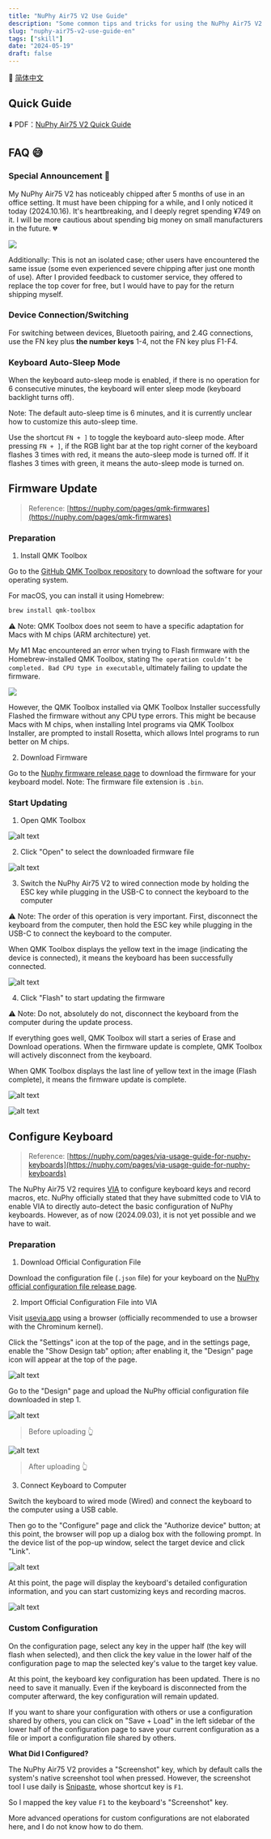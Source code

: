 ```yaml
---
title: "NuPhy Air75 V2 Use Guide"
description: "Some common tips and tricks for using the NuPhy Air75 V2."
slug: "nuphy-air75-v2-use-guide-en"
tags: ["skill"]
date: "2024-05-19"
draft: false
---
```


🔄 [简体中文](/p/nuphy-air75-v2-use-guide/)

## Quick Guide

⬇️ PDF：[NuPhy Air75 V2 Quick Guide](https://cdn.shopify.com/s/files/1/0268/7297/1373/files/NuPhy_Air75_V2_Quick_Guide.pdf?v=1696498123)

## FAQ 😅

### Special Announcement 🚫

My NuPhy Air75 V2 has noticeably chipped after 5 months of use in an office setting. It must have been chipping for a while, and I only noticed it today (2024.10.16). It's heartbreaking, and I deeply regret spending ¥749 on it. I will be more cautious about spending big money on small manufacturers in the future. 💔

![](../nuphy-air75-v2-use-guide/image-12.png)

Additionally: This is not an isolated case; other users have encountered the same issue (some even experienced severe chipping after just one month of use). After I provided feedback to customer service, they offered to replace the top cover for free, but I would have to pay for the return shipping myself.

### Device Connection/Switching

For switching between devices, Bluetooth pairing, and 2.4G connections, use the FN key plus **the number keys** 1-4, not the FN key plus F1-F4.

### Keyboard Auto-Sleep Mode

When the keyboard auto-sleep mode is enabled, if there is no operation for 6 consecutive minutes, the keyboard will enter sleep mode (keyboard backlight turns off).

Note: The default auto-sleep time is 6 minutes, and it is currently unclear how to customize this auto-sleep time.

Use the shortcut `FN + ]` to toggle the keyboard auto-sleep mode. After pressing `FN + ]`, if the RGB light bar at the top right corner of the keyboard flashes 3 times with red, it means the auto-sleep mode is turned off. If it flashes 3 times with green, it means the auto-sleep mode is turned on.

## Firmware Update

> Reference: [https://nuphy.com/pages/qmk-firmwares](https://nuphy.com/pages/qmk-firmwares)

### Preparation

1. Install QMK Toolbox

Go to the [GitHub QMK Toolbox repository](https://github.com/qmk/qmk_toolbox) to download the software for your operating system.

For macOS, you can install it using Homebrew:

```bash
brew install qmk-toolbox
```

⚠️ Note: QMK Toolbox does not seem to have a specific adaptation for Macs with M chips (ARM architecture) yet.

My M1 Mac encountered an error when trying to Flash firmware with the Homebrew-installed QMK Toolbox, stating `The operation couldn’t be completed. Bad CPU type in executable`, ultimately failing to update the firmware.

![](../nuphy-air75-v2-use-guide/image.png)

However, the QMK Toolbox installed via QMK Toolbox Installer successfully Flashed the firmware without any CPU type errors. This might be because Macs with M chips, when installing Intel programs via QMK Toolbox Installer, are prompted to install Rosetta, which allows Intel programs to run better on M chips.

2. Download Firmware

Go to the [Nuphy firmware release page](https://nuphy.com/pages/qmk-firmwares) to download the firmware for your keyboard model. Note: The firmware file extension is `.bin`.

### Start Updating

1. Open QMK Toolbox

![alt text](../nuphy-air75-v2-use-guide/image-1.png)

2. Click "Open" to select the downloaded firmware file

![alt text](../nuphy-air75-v2-use-guide/image-2.png)

3. Switch the NuPhy Air75 V2 to wired connection mode by holding the ESC key while plugging in the USB-C to connect the keyboard to the computer

⚠️ Note: The order of this operation is very important. First, disconnect the keyboard from the computer, then hold the ESC key while plugging in the USB-C to connect the keyboard to the computer.

When QMK Toolbox displays the yellow text in the image (indicating the device is connected), it means the keyboard has been successfully connected.

![alt text](../nuphy-air75-v2-use-guide/image-3.png)

4. Click "Flash" to start updating the firmware

⚠️ Note: Do not, absolutely do not, disconnect the keyboard from the computer during the update process.

If everything goes well, QMK Toolbox will start a series of Erase and Download operations. When the firmware update is complete, QMK Toolbox will actively disconnect from the keyboard.

When QMK Toolbox displays the last line of yellow text in the image (Flash complete), it means the firmware update is complete.

![alt text](../nuphy-air75-v2-use-guide/image-4.png)

![alt text](../nuphy-air75-v2-use-guide/image-5.png)

## Configure Keyboard

> Reference: [https://nuphy.com/pages/via-usage-guide-for-nuphy-keyboards](https://nuphy.com/pages/via-usage-guide-for-nuphy-keyboards)

The NuPhy Air75 V2 requires [VIA](https://github.com/the-via) to configure keyboard keys and record macros, etc. NuPhy officially stated that they have submitted code to VIA to enable VIA to directly auto-detect the basic configuration of NuPhy keyboards. However, as of now (2024.09.03), it is not yet possible and we have to wait.

### Preparation

1. Download Official Configuration File

Download the configuration file (`.json` file) for your keyboard on the [NuPhy official configuration file release page](https://nuphy.com/pages/json-files-for-nuphy-keyboards).

2. Import Official Configuration File into VIA

Visit [usevia.app](https://usevia.app/) using a browser (officially recommended to use a browser with the Chrominum kernel).

Click the "Settings" icon at the top of the page, and in the settings page, enable the "Show Design tab" option; after enabling it, the "Design" page icon will appear at the top of the page.

![alt text](../nuphy-air75-v2-use-guide/image-9.png)

Go to the "Design" page and upload the NuPhy official configuration file downloaded in step 1.

![alt text](../nuphy-air75-v2-use-guide/image-10.png)
> Before uploading 👆

![alt text](../nuphy-air75-v2-use-guide/image-11.png)
> After uploading 👆

3. Connect Keyboard to Computer

Switch the keyboard to wired mode (Wired) and connect the keyboard to the computer using a USB cable.

Then go to the "Configure" page and click the "Authorize device" button; at this point, the browser will pop up a dialog box with the following prompt. In the device list of the pop-up window, select the target device and click "Link".

![alt text](../nuphy-air75-v2-use-guide/image-6.png)

At this point, the page will display the keyboard's detailed configuration information, and you can start customizing keys and recording macros.

![alt text](../nuphy-air75-v2-use-guide/image-8.png)

### Custom Configuration

On the configuration page, select any key in the upper half (the key will flash when selected), and then click the key value in the lower half of the configuration page to map the selected key's value to the target key value.

At this point, the keyboard key configuration has been updated. There is no need to save it manually. Even if the keyboard is disconnected from the computer afterward, the key configuration will remain updated.

If you want to share your configuration with others or use a configuration shared by others, you can click on "Save + Load" in the left sidebar of the lower half of the configuration page to save your current configuration as a file or import a configuration file shared by others.

**What Did I Configured?**

The NuPhy Air75 V2 provides a "Screenshot" key, which by default calls the system's native screenshot tool when pressed. However, the screenshot tool I use daily is [Snipaste](https://www.snipaste.com/), whose shortcut key is `F1`.

So I mapped the key value `F1` to the keyboard's "Screenshot" key.

More advanced operations for custom configurations are not elaborated here, and I do not know how to do them.